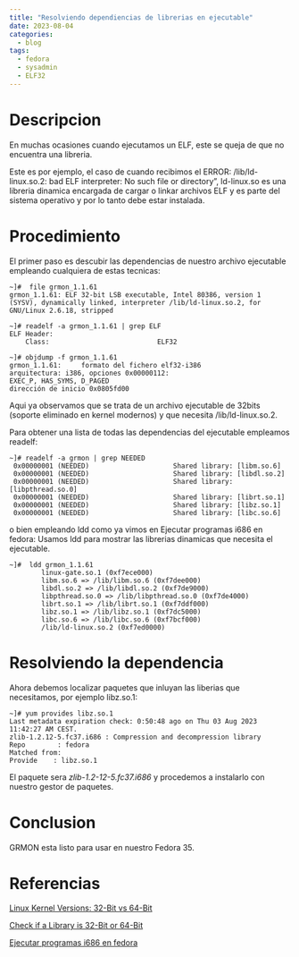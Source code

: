 ```yaml
---
title: "Resolviendo dependiencias de librerias en ejecutable"
date: 2023-08-04
categories:
  - blog
tags:
  - fedora
  - sysadmin
  - ELF32
---
```


# Descripcion

En muchas ocasiones cuando ejecutamos un ELF, este se queja de que no encuentra una libreria. 

Este es por ejemplo, el caso de cuando recibimos el ERROR: /lib/ld-linux.so.2: bad ELF interpreter: No such file or directory”, ld-linux.so es una libreria dinamica encargada de cargar o linkar archivos ELF y es parte del sistema operativo y por lo tanto debe estar instalada.


# Procedimiento

El primer paso es descubir las dependencias de nuestro archivo ejecutable empleando cualquiera de estas tecnicas: 
```shell
~]#  file grmon_1.1.61
grmon_1.1.61: ELF 32-bit LSB executable, Intel 80386, version 1 (SYSV), dynamically linked, interpreter /lib/ld-linux.so.2, for GNU/Linux 2.6.18, stripped

~]# readelf -a grmon_1.1.61 | grep ELF
ELF Header:
    Class:                           ELF32

~]# objdump -f grmon_1.1.61
grmon_1.1.61:     formato del fichero elf32-i386
arquitectura: i386, opciones 0x00000112:
EXEC_P, HAS_SYMS, D_PAGED
dirección de inicio 0x0805fd00
```

Aqui ya observamos que se trata de un archivo ejecutable de 32bits (soporte eliminado en kernel modernos) y que necesita /lib/ld-linux.so.2.


Para obtener una lista de todas las dependencias del ejecutable empleamos readelf:

```shell
~]# readelf -a grmon | grep NEEDED
 0x00000001 (NEEDED)                     Shared library: [libm.so.6]
 0x00000001 (NEEDED)                     Shared library: [libdl.so.2]
 0x00000001 (NEEDED)                     Shared library: [libpthread.so.0]
 0x00000001 (NEEDED)                     Shared library: [librt.so.1]
 0x00000001 (NEEDED)                     Shared library: [libz.so.1]
 0x00000001 (NEEDED)                     Shared library: [libc.so.6]
```

o bien empleando ldd como ya vimos en Ejecutar programas i686 en fedora:
Usamos ldd para mostrar las librerias dinamicas que necesita el ejecutable.
```shell
~]#  ldd grmon_1.1.61
        linux-gate.so.1 (0xf7ece000)
        libm.so.6 => /lib/libm.so.6 (0xf7dee000)
        libdl.so.2 => /lib/libdl.so.2 (0xf7de9000)
        libpthread.so.0 => /lib/libpthread.so.0 (0xf7de4000)
        librt.so.1 => /lib/librt.so.1 (0xf7ddf000)
        libz.so.1 => /lib/libz.so.1 (0xf7dc5000)
        libc.so.6 => /lib/libc.so.6 (0xf7bcf000)
        /lib/ld-linux.so.2 (0xf7ed0000)
```

# Resolviendo la dependencia

Ahora debemos localizar paquetes que inluyan las liberias que necesitamos, por ejemplo libz.so.1:
```shell
~]# yum provides libz.so.1
Last metadata expiration check: 0:50:48 ago on Thu 03 Aug 2023 11:42:27 AM CEST.
zlib-1.2.12-5.fc37.i686 : Compression and decompression library
Repo        : fedora
Matched from:
Provide    : libz.so.1
```

El paquete sera *zlib-1.2-12-5.fc37.i686* y procedemos a instalarlo con nuestro gestor de paquetes.


# Conclusion

GRMON esta listo para usar en nuestro Fedora 35.

# Referencias

[Linux Kernel Versions: 32-Bit vs 64-Bit](https://www.baeldung.com/linux/kernel-versions-32-vs-64-bit)

[Check if a Library is 32-Bit or 64-Bit](https://www.baeldung.com/linux/check-library-32-or-64-bit)

[Ejecutar programas i686 en fedora](https://jmgomez-iaa.github.io/blog/Ejecutar-programas_i686-en-fedora/)
